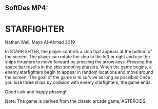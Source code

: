 ## SoftDes MP4:

# STARFIGHTER 

Nathan Weil, Maya Al-Ahmad 2019

In STARFIGHTER, the player controls a ship that appears at the bottom
of the screen. The player can rotate the ship to the left or right and use 
the ships thrusters to move forward by pressing the arrow keys. Pressing 
the space bar results in the ship shooting phasers. When the game begins, 
a enemy starfighters begin to appear in random locations and move around 
the screen. The goal of the game is to survive as long as possible! Once 
you lose three ships by collision with enemy starfighters, the game ends. 

Good luck and happy phasing!

Note:
The game is derived from the classic arcade game, ASTEROIDS. 
